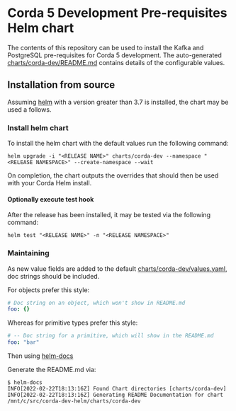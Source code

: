 # Corda 5 Development Pre-requisites Helm chart

The contents of this repository can be used to install the Kafka and PostgreSQL pre-requisites for Corda 5 development.
The auto-generated [charts/corda-dev/README.md](README.md) contains details of the configurable values.

## Installation from source

Assuming [helm](https://helm.sh/) with a version greater than 3.7 is installed, the chart may be used a follows.

### Install helm chart

To install the helm chart with the default values run the following command:
```shell
helm upgrade -i "<RELEASE NAME>" charts/corda-dev --namespace "<RELEASE NAMESPACE>" --create-namespace --wait
```

On completion, the chart outputs the overrides that should then be used with your Corda Helm install.

#### Optionally execute test hook

After the release has been installed, it may be tested via the following command:

```shell
helm test "<RELEASE NAME>" -n "<RELEASE NAMESPACE>"
```

### Maintaining

As new value fields are added to the default [charts/corda-dev/values.yaml](values.yaml), doc strings should be included.

For objects prefer this style:
```yaml
# Doc string on an object, which won't show in README.md
foo: {}
```

Whereas for primitive types prefer this style:
```yaml
# -- Doc string for a primitive, which will show in the README.md
foo: "bar"
```

Then using [helm-docs](https://github.com/norwoodj/helm-docs)

Generate the README.md via:

```shell
$ helm-docs
INFO[2022-02-22T18:13:16Z] Found Chart directories [charts/corda-dev]
INFO[2022-02-22T18:13:16Z] Generating README Documentation for chart /mnt/c/src/corda-dev-helm/charts/corda-dev
```
